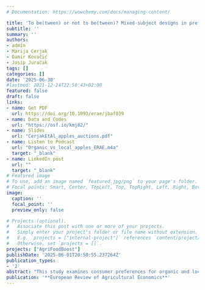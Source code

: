 ```yaml
---
# Documentation: https://wowchemy.com/docs/managing-content/

title: 'To be(tween) or not to be(tween)? Mixed-subject designs in preference elicitation'
subtitle: ''
summary: ''
authors:
- admin
- Marija Cerjak
- Damir Kovačić 
- Josip Juračak
tags: []
categories: []
date: '2025-06-30'
#lastmod: 2021-12-24T22:50:43+02:00
featured: false
draft: false
links: 
- name: Get PDF
  url: https://doi.org/10.1093/erae/jbaf039
- name: Data and Codes
  url: "https://osf.io/kmj82/"
- name: Slides
  url: "CerjakEtAl_apples_auctions.pdf"
- name: Listen to Podcast
  url: "Organic_vs_local_apples_ERAE.m4a"
  target: "_blank"
- name: LinkedIn post
  url: "" 
  target: "_blank"
# Featured image
# To use, add an image named `featured.jpg/png` to your page's folder.
# Focal points: Smart, Center, TopLeft, Top, TopRight, Left, Right, BottomLeft, Bottom, BottomRight.
image:
  caption: ''
  focal_point: ''
  preview_only: false

# Projects (optional).
#   Associate this post with one or more of your projects.
#   Simply enter your project's folder or file name without extension.
#   E.g. `projects = ["internal-project"]` references `content/project/deep-learning/index.md`.
#   Otherwise, set `projects = []`.
projects: ["AgriFoodBoost"]
publishDate: '2025-06-01T20:50:55.237264Z'
publication_types:
- '2'
abstract: "This study examines consumer preferences for organic and local apples by combining between- and within-subject design characteristics in a second price auction. Our empirical application combines provision of information regarding local and organic attributes of apples with a tasting stage. We find that a design that combines between and within-subject elements\textemdash a mixed-subject design\textemdash results in less noisy willingness-to-pay estimates as well as allows us to uncover significant heterogeneity in elicited premiums that would have been masked if we had drawn inferences from the between-subject or the within-subject treatments in isolation. Results highlight the gains that can be achieved by using a mixed-subject design in experimental auctions."
publication: '**European Review of Agricultural Economics**'
---
```

